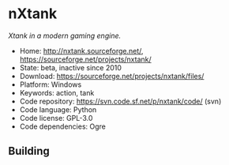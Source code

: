 # nXtank

_Xtank in a modern gaming engine._

- Home: http://nxtank.sourceforge.net/, https://sourceforge.net/projects/nxtank/
- State: beta, inactive since 2010
- Download: https://sourceforge.net/projects/nxtank/files/
- Platform: Windows
- Keywords: action, tank
- Code repository: https://svn.code.sf.net/p/nxtank/code/ (svn)
- Code language: Python
- Code license: GPL-3.0
- Code dependencies: Ogre

## Building

